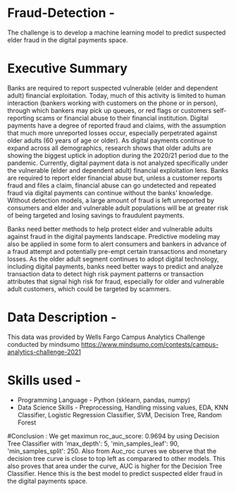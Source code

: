 # Fraud-Detection - 
The challenge is to develop a machine learning model to predict suspected elder fraud in the digital payments space.

# Executive Summary
Banks are required to report suspected vulnerable (elder and dependent adult) financial exploitation. Today, much of this activity is limited to human interaction (bankers working with customers on the phone or in person), through which bankers may pick up queues, or red flags or customers self-reporting scams or financial abuse to their financial institution. Digital payments have a degree of reported fraud and claims, with the assumption that much more unreported losses occur, especially perpetrated against older adults (60 years of age or older). As digital payments continue to expand across all demographics, research shows that older adults are showing the biggest uptick in adoption during the 2020/21 period due to the pandemic. Currently, digital payment data is not analyzed specifically under the vulnerable (elder and dependent adult) financial exploitation lens. Banks are required to report elder financial abuse but, unless a customer reports fraud and files a claim, financial abuse can go undetected and repeated fraud via digital payments can continue without the banks’ knowledge. Without detection models, a large amount of fraud is left unreported by consumers and elder and vulnerable adult populations will be at greater risk of being targeted and losing savings to fraudulent payments.

Banks need better methods to help protect elder and vulnerable adults against fraud in the digital payments landscape. Predictive modeling may also be applied in some form to alert consumers and bankers in advance of a fraud attempt and potentially pre-empt certain transactions and monetary losses. As the older adult segment continues to adopt digital technology, including digital payments, banks need better ways to predict and analyze transaction data to detect high risk payment patterns or transaction attributes that signal high risk for fraud, especially for older and vulnerable adult customers, which could be targeted by scammers.

# Data Description -
This data was provided by Wells Fargo Campus Analytics Challenge conducted by mindsumo
https://www.mindsumo.com/contests/campus-analytics-challenge-2021 

# Skills used -
- Programming Language - Python (sklearn, pandas, numpy)
- Data Science Skills - Preprocessing, Handling missing values, EDA, KNN Classifier, Logistic Regression Classifier, SVM, Decision Tree, Random Forest

#Conclusion :
We get maximun roc_auc_score: 0.9694 by using Decision Tree Classifier with 'max_depth': 5, 'min_samples_leaf': 90, 'min_samples_split': 250. Also from Auc_roc curves we observe that the decision tree curve is close to top left as comparared to other models. This also proves that area under the curve, AUC is higher for the Decision Tree Classifier. Hence this is the best model to predict suspected elder fraud in the digital payments space.

